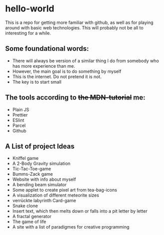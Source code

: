 # hello-world

This is a repo for getting more familiar with github, as well as for playing around with basic web technologies. This will probably not be all to interesting for a while.

## Some foundational words:

- There will always be version of a similar thing I do from somebody who has more experience than me.
- However, the main goal is to do something by myself
- This is the internet. Do not pretend it is not.
- The key is to start small

## The tools according to ~~the MDN-tutorial~~ me:

- Plain JS
- Prettier
- ESlint
- Parcel
- Github

## A List of project Ideas

- Kniffel game
- A 2-Body Gravity simulation
- Tic-Tac-Toe-game
- Bumms-Zack game
- Website with info about myself
- A bending beam simulator
- Some applet to create pixel art from tea-bag-icons
- A visualization of different meteorite sizes
- verrückte labyrinth Card-game
- Snake clone
- Insert text, which then melts down or falls into a pit letter by letter
- A fractal generator
- The game of life
- A site with a list of paradigmes for creative programming
